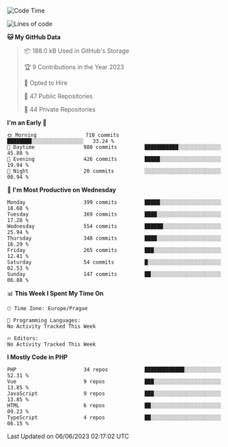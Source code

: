 <!--START_SECTION:waka-->
![Code Time](http://img.shields.io/badge/Code%20Time-1%2C583%20hrs%2058%20mins-blue)

![Lines of code](https://img.shields.io/badge/From%20Hello%20World%20I%27ve%20Written-746.5%20thousand%20lines%20of%20code-blue)

**🐱 My GitHub Data** 

> 📦 188.0 kB Used in GitHub's Storage 
 > 
> 🏆 9 Contributions in the Year 2023
 > 
> 💼 Opted to Hire
 > 
> 📜 47 Public Repositories 
 > 
> 🔑 44 Private Repositories 
 > 
**I'm an Early 🐤** 

```text
🌞 Morning                710 commits         ████████░░░░░░░░░░░░░░░░░   33.24 % 
🌆 Daytime                980 commits         ███████████░░░░░░░░░░░░░░   45.88 % 
🌃 Evening                426 commits         █████░░░░░░░░░░░░░░░░░░░░   19.94 % 
🌙 Night                  20 commits          ░░░░░░░░░░░░░░░░░░░░░░░░░   00.94 % 
```
📅 **I'm Most Productive on Wednesday** 

```text
Monday                   399 commits         █████░░░░░░░░░░░░░░░░░░░░   18.68 % 
Tuesday                  369 commits         ████░░░░░░░░░░░░░░░░░░░░░   17.28 % 
Wednesday                554 commits         ██████░░░░░░░░░░░░░░░░░░░   25.94 % 
Thursday                 348 commits         ████░░░░░░░░░░░░░░░░░░░░░   16.29 % 
Friday                   265 commits         ███░░░░░░░░░░░░░░░░░░░░░░   12.41 % 
Saturday                 54 commits          █░░░░░░░░░░░░░░░░░░░░░░░░   02.53 % 
Sunday                   147 commits         ██░░░░░░░░░░░░░░░░░░░░░░░   06.88 % 
```


📊 **This Week I Spent My Time On** 

```text
🕑︎ Time Zone: Europe/Prague

💬 Programming Languages: 
No Activity Tracked This Week

🔥 Editors: 
No Activity Tracked This Week
```

**I Mostly Code in PHP** 

```text
PHP                      34 repos            █████████████░░░░░░░░░░░░   52.31 % 
Vue                      9 repos             ███░░░░░░░░░░░░░░░░░░░░░░   13.85 % 
JavaScript               9 repos             ███░░░░░░░░░░░░░░░░░░░░░░   13.85 % 
HTML                     6 repos             ██░░░░░░░░░░░░░░░░░░░░░░░   09.23 % 
TypeScript               4 repos             ██░░░░░░░░░░░░░░░░░░░░░░░   06.15 % 
```




 Last Updated on 06/06/2023 02:17:02 UTC
<!--END_SECTION:waka-->
<!--
**AlexKratky/AlexKratky** is a ✨ _special_ ✨ repository because its `README.md` (this file) appears on your GitHub profile.

Here are some ideas to get you started:

- 🔭 I’m currently working on ...
- 🌱 I’m currently learning ...
- 👯 I’m looking to collaborate on ...
- 🤔 I’m looking for help with ...
- 💬 Ask me about ...
- 📫 How to reach me: ...
- 😄 Pronouns: ...
- ⚡ Fun fact: ...
-->
